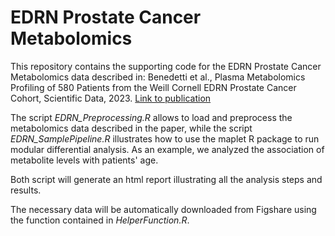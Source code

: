 # EDRN Prostate Cancer Metabolomics 

This repository contains the supporting code for the EDRN Prostate Cancer Metabolomics data described in: Benedetti et al., Plasma Metabolomics Profiling of 580 Patients from the Weill Cornell EDRN Prostate Cancer Cohort, Scientific Data, 2023. [Link to publication](https://www.nature.com/articles/s41597-023-02750-7)

The script _EDRN_Preprocessing.R_ allows to load and preprocess the metabolomics data described in the paper, while the script _EDRN_SamplePipeline.R_ illustrates how to use the maplet R package to run modular differential analysis. As an example, we analyzed the association of metabolite levels with patients' age.

Both script will generate an html report illustrating all the analysis steps and results.

The necessary data will be automatically downloaded from Figshare using the function contained in _HelperFunction.R_.
